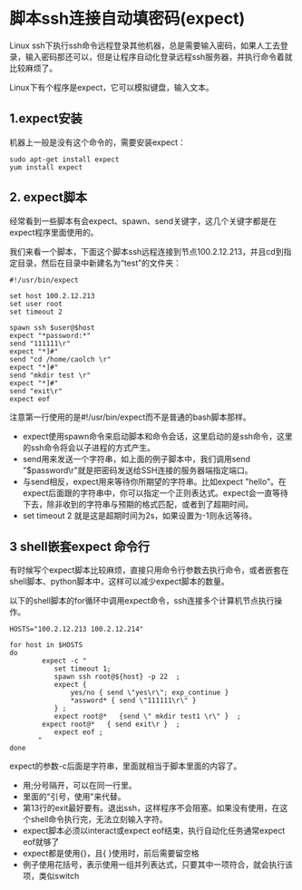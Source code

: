# 脚本ssh连接自动填密码(expect)

Linux ssh下执行ssh命令远程登录其他机器，总是需要输入密码，如果人工去登录，输入密码那还可以，但是让程序自动化登录远程ssh服务器，并执行命令着就比较麻烦了。

Linux下有个程序是expect，它可以模拟键盘，输入文本。

## 1.expect安装

机器上一般是没有这个命令的，需要安装expect：

```
sudo apt-get install expect
yum install expect
```

## 2. expect脚本

经常看到一些脚本有会expect、spawn、send关键字，这几个关键字都是在expect程序里面使用的。

我们来看一个脚本，下面这个脚本ssh远程连接到节点100.2.12.213，并且cd到指定目录，然后在目录中新建名为“test”的文件夹：

```
#!/usr/bin/expect

set host 100.2.12.213
set user root
set timeout 2

spawn ssh $user@$host
expect "*password:*"
send "111111\r"
expect "*]#"
send "cd /home/caolch \r"
expect "*]#"
send "mkdir test \r"
expect "*]#"
send "exit\r"
expect eof
```

注意第一行使用的是#!/usr/bin/expect而不是普通的bash脚本那样。

- expect使用spawn命令来启动脚本和命令会话，这里启动的是ssh命令，这里的ssh命令将会以子进程的方式产生。
- send用来发送一个字符串，如上面的例子脚本中，我们调用send ”$password\r"就是把密码发送给SSH连接的服务器端指定端口。
- 与send相反，expect用来等待你所期望的字符串。比如expect "hello"。在expect后面跟的字符串中，你可以指定一个正则表达式。expect会一直等待下去，除非收到的字符串与预期的格式匹配，或者到了超期时间。
- set timeout 2 就是这是超期时间为2s，如果设置为-1则永远等待。

##  3 shell嵌套expect 命令行

 有时候写个expect脚本比较麻烦，直接只用命令行参数去执行命令，或者嵌套在shell脚本、python脚本中，这样可以减少expect脚本的数量。

 以下的shell脚本的for循环中调用expect命令，ssh连接多个计算机节点执行操作。

 

```
HOSTS="100.2.12.213 100.2.12.214"

for host in $HOSTS
do
        expect -c "
           set timeout 1;
           spawn ssh root@${host} -p 22  ;
           expect {
               yes/no { send \"yes\r\"; exp_continue }
               *assword* { send \"111111\r\" }
           } ;
           expect root@*   {send \" mkdir test1 \r\" }  ;
	    expect root@*   { send exit\r }  ;
           expect eof ;
       "
done
```

 

expect的参数-c后面是字符串，里面就相当于脚本里面的内容了。

- 用;分号隔开，可以在同一行里。
- 里面的"引号，使用\"来代替。
- 第13行的exit最好要有。退出ssh，这样程序不会阻塞。如果没有使用，在这个shell命令执行完，无法立刻输入字符。
- expect脚本必须以interact或expect eof结束，执行自动化任务通常expect eof就够了
- expect都是使用{}，且{  }使用时，前后需要留空格
- 例子使用花括号，表示使用一组并列表达式，只要其中一项符合，就会执行该项，类似switch